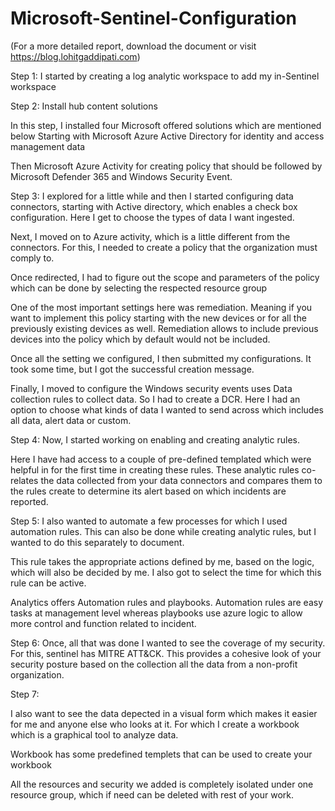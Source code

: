 # Microsoft-Sentinel-Configuration

(For a more detailed report, download the document or visit https://blog.lohitgaddipati.com)

Step 1: I started by creating a log analytic workspace to add my in-Sentinel workspace 

Step 2: Install hub content solutions 
 
In this step, I installed four Microsoft offered solutions which are mentioned below
Starting with Microsoft Azure Active Directory for identity and access management data 

Then Microsoft Azure Activity for creating policy that should be followed by Microsoft Defender 365 and Windows Security Event. 

Step 3: I explored for a little while and then I started configuring data connectors, starting with Active directory, which enables a check box configuration. Here I get to choose the types of data I want ingested.

Next, I moved on to Azure activity, which is a little different from the connectors. For this, I needed to create a policy that the organization must comply to. 

Once redirected, I had to figure out the scope and parameters of the policy which can be done by selecting the respected resource group

One of the most important settings here was remediation. Meaning if you want to implement this policy starting with the new devices or for all the previously existing devices as well. Remediation allows to include previous devices into the policy which by default would not be included. 
 
Once all the setting we configured, I then submitted my configurations. It took some time, but I got the successful creation message. 

Finally, I moved to configure the Windows security events uses Data collection rules to collect data. So I had to create a DCR. Here I had an option to choose what kinds of data I wanted to send across which includes all data, alert data or custom.

Step 4: Now, I started working on enabling and creating analytic rules. 

Here I have had access to a couple of pre-defined templated which were helpful in for the first time in creating these rules. These analytic rules co-relates the data collected from your data connectors and compares them to the rules create to determine its alert based on which incidents are reported. 

Step 5: I also wanted to automate a few processes for which I used automation rules. This can also be done while creating analytic rules, but I wanted to do this separately to document. 

This rule takes the appropriate actions defined by me, based on the logic, which will also be decided by me. I also got to select the time for which this rule can be active. 

Analytics offers Automation rules and playbooks. Automation rules are easy tasks at management level whereas playbooks use azure logic to allow more control and function related to incident. 

Step 6: Once, all that was done I wanted to see the coverage of my security. For this, sentinel has MITRE ATT&CK. This provides a cohesive look of your security posture based on the collection all the data from a non-profit organization. 

Step 7: 

I also want to see the data depected in a visual form which makes it easier for me and anyone else who looks at it. For which I create a workbook which is a graphical tool to analyze data. 

Workbook has some predefined templets that can be used to create your workbook


All the resources and security we added is completely isolated under one resource group, which if need can be deleted with rest of your work. 
